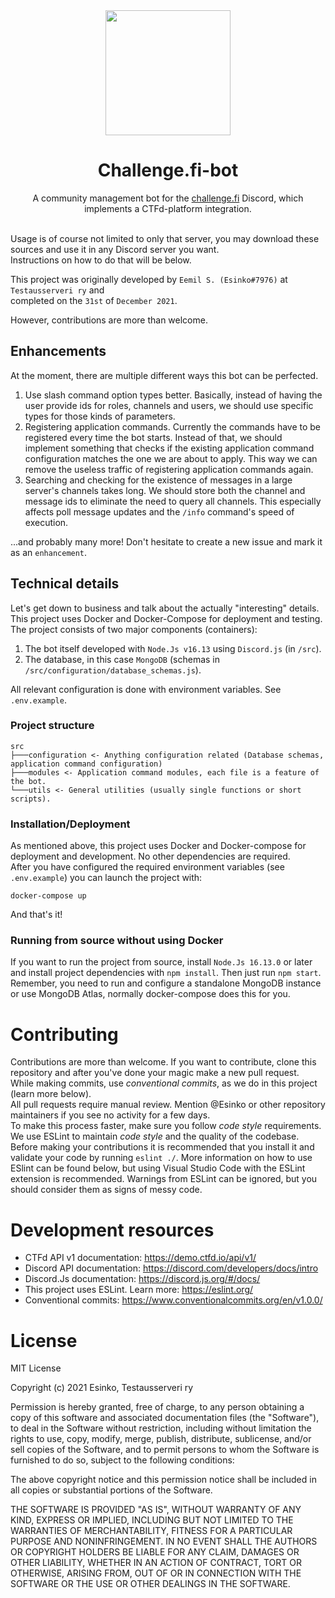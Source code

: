 <div align="center">
    <img src="https://raw.githubusercontent.com/Testausserveri/challenge-fi-bot/main/stegosiili_.png" width="200px" height="200px">
    <h1>Challenge.fi-bot</h1>
    A community management bot for the <a href="https://challenge.fi">challenge.fi</a> Discord, which implements a CTFd-platform integration.
</div>
<br>

Usage is of course not limited to only that server, you may download these sources and use it in any Discord server you want.<br>
Instructions on how to do that will be below.

This project was originally developed by `Eemil S. (Esinko#7976)` at `Testausserveri ry` and <br>
completed on the `31st` of `December 2021`.

However, contributions are more than welcome.

## Enhancements
At the moment, there are multiple different ways this bot can be perfected.
1. Use slash command option types better. Basically, instead of having the user provide ids for roles, channels and users,
we should use specific types for those kinds of parameters.
2. Registering application commands. Currently the commands have to be registered every time the bot starts. Instead of that,
we should implement something that checks if the existing application command configuration matches the one we are about to apply.
This way we can remove the useless traffic of registering application commands again.
3. Searching and checking for the existence of messages in a large server's channels takes long. We should store both the channel and message ids to eliminate the need to query all channels. This especially affects poll message updates and the `/info` command's speed of execution.

...and probably many more! Don't hesitate to create a new issue and mark it as an `enhancement`.

## Technical details
Let's get down to business and talk about the actually "interesting" details.<br>
This project uses Docker and Docker-Compose for deployment and testing.<br>
The project consists of two major components (containers):
1. The bot itself developed with `Node.Js v16.13` using `Discord.js` (in `/src`).
2. The database, in this case `MongoDB` (schemas in `/src/configuration/database_schemas.js`).

All relevant configuration is done with environment variables. See `.env.example`.

### Project structure

```
src
├───configuration <- Anything configuration related (Database schemas, application command configuration)
├───modules <- Application command modules, each file is a feature of the bot.
└───utils <- General utilities (usually single functions or short scripts).
```

### Installation/Deployment
As mentioned above, this project uses Docker and Docker-compose for deployment and development.
No other dependencies are required.
<br>
After you have configured the required environment variables (see `.env.example`) you can launch the project with:
```
docker-compose up
```
And that's it!

### Running from source without using Docker
If you want to run the project from source, install `Node.Js 16.13.0` or later and install project dependencies with `npm install`.
Then just run `npm start`. Remember, you need to run and configure a standalone MongoDB instance or use MongoDB Atlas, normally docker-compose does this for you.

# Contributing 
Contributions are more than welcome. If you want to contribute, clone this repository and after you've done your magic make a new pull request.
<br>
While making commits, use *conventional commits*, as we do in this project (learn more below).
<br>
All pull requests require manual review. Mention @Esinko or other repository maintainers if you see no activity for a few days.
<br>
To make this process faster, make sure you follow *code style* requirements. We use ESLint to maintain *code style* and the quality of the codebase.
Before making your contributions it is recommended that you install it and validate your code by running `eslint ./`.
More information on how to use ESlint can be found below, but using Visual Studio Code with the ESLint extension is recommended.
Warnings from ESLint can be ignored, but you should consider them as signs of messy code.

# Development resources
- CTFd API v1 documentation: <a href="https://demo.ctfd.io/api/v1/">https://demo.ctfd.io/api/v1/</a>
- Discord API documentation: <a href="https://discord.com/developers/docs/intro">https://discord.com/developers/docs/intro</a>
- Discord.Js documentation: <a href="https://discord.js.org/#/docs/">https://discord.js.org/#/docs/</a>
- This project uses ESLint. Learn more: <a href="https://eslint.org/">https://eslint.org/</a>
- Conventional commits: <a href="https://www.conventionalcommits.org/en/v1.0.0/">https://www.conventionalcommits.org/en/v1.0.0/</a>

# License
MIT License

Copyright (c) 2021 Esinko, Testausserveri ry

Permission is hereby granted, free of charge, to any person obtaining a copy
of this software and associated documentation files (the "Software"), to deal
in the Software without restriction, including without limitation the rights
to use, copy, modify, merge, publish, distribute, sublicense, and/or sell
copies of the Software, and to permit persons to whom the Software is
furnished to do so, subject to the following conditions:

The above copyright notice and this permission notice shall be included in all
copies or substantial portions of the Software.

THE SOFTWARE IS PROVIDED "AS IS", WITHOUT WARRANTY OF ANY KIND, EXPRESS OR
IMPLIED, INCLUDING BUT NOT LIMITED TO THE WARRANTIES OF MERCHANTABILITY,
FITNESS FOR A PARTICULAR PURPOSE AND NONINFRINGEMENT. IN NO EVENT SHALL THE
AUTHORS OR COPYRIGHT HOLDERS BE LIABLE FOR ANY CLAIM, DAMAGES OR OTHER
LIABILITY, WHETHER IN AN ACTION OF CONTRACT, TORT OR OTHERWISE, ARISING FROM,
OUT OF OR IN CONNECTION WITH THE SOFTWARE OR THE USE OR OTHER DEALINGS IN THE
SOFTWARE.
